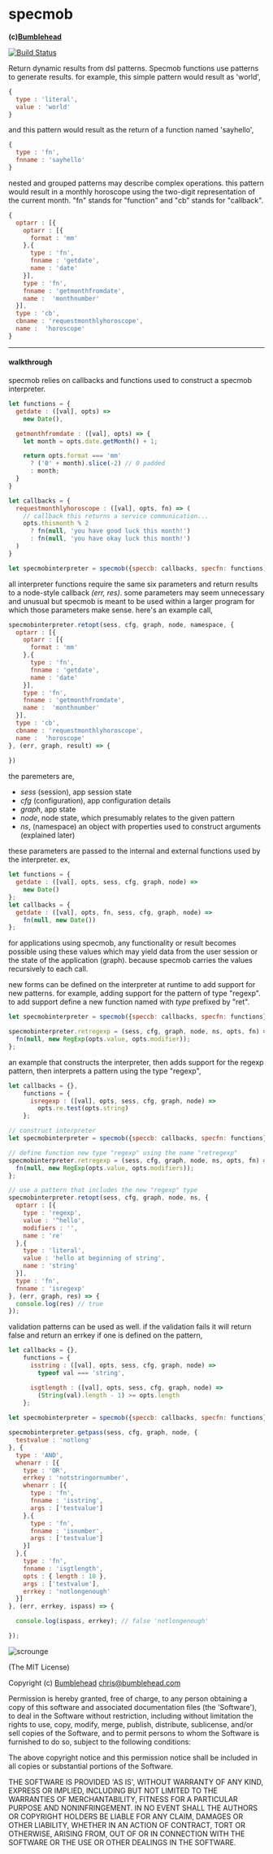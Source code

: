 specmob
=======
**(c)[Bumblehead][0]**

[![Build Status](https://travis-ci.org/iambumblehead/specmob.svg?branch=master)](https://travis-ci.org/iambumblehead/specmob)

Return dynamic results from dsl patterns. Specmob functions use patterns to generate results. for example, this simple pattern would result as 'world',

```javascript
{
  type : 'literal',
  value : 'world'
}
```

and this pattern would result as the return of a function named 'sayhello',

```javascript
{
  type : 'fn',
  fnname : 'sayhello'
}
```

nested and grouped patterns may describe complex operations. this pattern would result in a monthly horoscope using the two-digit representation of the current month. "fn" stands for "function" and "cb" stands for "callback".

```javascript
{
  optarr : [{
    optarr : [{
      format : 'mm'
    },{
      type : 'fn',
      fnname : 'getdate',
      name : 'date'
    }],
    type : 'fn',
    fnname : 'getmonthfromdate',
    name :  'monthnumber'
  }],
  type : 'cb',
  cbname : 'requestmonthlyhoroscope',
  name :  'horoscope'
}
```

---------------------------------------------------------
#### <a id="walkthrough"></a>walkthrough

specmob relies on callbacks and functions used to construct a specmob interpreter.

```javascript
let functions = {
  getdate : ([val], opts) =>
    new Date(), 

  getmonthfromdate : ([val], opts) => {
    let month = opts.date.getMonth() + 1;

    return opts.format === 'mm'
      ? ('0' + month).slice(-2) // 0 padded
      : month;
  }
}

let callbacks = {
  requestmonthlyhoroscope : ([val], opts, fn) => (
    // callback this returns a service communication...
    opts.thismonth % 2
      ? fn(null, 'you have good luck this month!')
      : fn(null, 'you have okay luck this month!')
  )
}

let specmobinterpreter = specmob({speccb: callbacks, specfn: functions);
```

all interpreter functions require the same six parameters and return results to a node-style callback _(err, res)_. some parameters may seem unnecessary and unusual but specmob is meant to be used within a larger program for which those parameters make sense. here's an example call,

```javascript
specmobinterpreter.retopt(sess, cfg, graph, node, namespace, {
  optarr : [{
    optarr : [{
      format : 'mm'
    },{
      type : 'fn',
      fnname : 'getdate',
      name : 'date'
    }],
    type : 'fn',
    fnname : 'getmonthfromdate',
    name :  'monthnumber'
  }],
  type : 'cb',
  cbname : 'requestmonthlyhoroscope',
  name :  'horoscope'
}, (err, graph, result) => {
  
})
```

the paremeters are,

 * _sess_ (session), app session state
 * _cfg_ (configuration), app configuration details
 * _graph_, app state
 * _node_, node state, which presumably relates to the given pattern
 * _ns_, (namespace) an object with properties used to construct arguments (explained later)

these parameters are passed to the internal and external functions used by the interpreter. ex,

```javascript
let functions = {
  getdate : ([val], opts, sess, cfg, graph, node) =>
    new Date()
};
let callbacks = {
  getdate : ([val], opts, fn, sess, cfg, graph, node) =>
    fn(null, new Date())
};
```

for applications using specmob, any functionality or result becomes possible using these values which may yield data from the user session or the state of the application (graph). because specmob carries the values recursively to each call.

new forms can be defined on the interpreter at runtime to add support for new patterns. for example, adding support for the pattern of type "regexp". to add support define a new function named with _type_ prefixed by "ret".

```javascript
let specmobinterpreter = specmob({speccb: callbacks, specfn: functions});

specmobinterpreter.retregexp = (sess, cfg, graph, node, ns, opts, fn) => {
  fn(null, new RegExp(opts.value, opts.modifier));
};
```

an example that constructs the interpreter, then adds support for the regexp pattern, then interprets a pattern using the type "regexp",

```javascript
let callbacks = {},
    functions = {
      isregexp : ([val], opts, sess, cfg, graph, node) =>
        opts.re.test(opts.string)
    };

// construct interpreter
let specmobinterpreter = specmob({speccb: callbacks, specfn: functions});

// define function new type "regexp" using the name "retregexp"
specmobinterpreter.retregexp = (sess, cfg, graph, node, ns, opts, fn) => {
  fn(null, new RegExp(opts.value, opts.modifiers));
};

// use a pattern that includes the new "regexp" type
specmobinterpreter.retopt(sess, cfg, graph, node, ns, {
  optarr : [{
    type : 'regexp',
    value : '^hello',
    modifiers : '',
    name : 're'
  },{
    type : 'literal',
    value : 'hello at beginning of string',
    name : 'string'
  }],
  type : 'fn',
  fnname : 'isregexp'
}, (err, graph, res) => {
  console.log(res) // true
});
```

validation patterns can be used as well. if the validation fails it will return false and return an errkey if one is defined on the pattern,

```javascript
let callbacks = {},
    functions = {
      isstring : ([val], opts, sess, cfg, graph, node) =>
        typeof val === 'string',

      isgtlength : ([val], opts, sess, cfg, graph, node) =>
        (String(val).length - 1) >= opts.length
    };
    
let specmobinterpreter = specmob({speccb: callbacks, specfn: functions});

specmobinterpreter.getpass(sess, cfg, graph, node, {
  testvalue : 'notlong'
}, {
  type : 'AND',
  whenarr : [{
    type : 'OR',
    errkey : 'notstringornumber',
    whenarr : [{
      type : 'fn',
      fnname : 'isstring',
      args : ['testvalue']
    },{
      type : 'fn',
      fnname : 'isnumber',
      args : ['testvalue']
    }]
  },{
    type : 'fn',
    fnname : 'isgtlength',
    opts : { length : 10 },
    args : ['testvalue'],
    errkey : 'notlongenough'
  }]
}, (err, errkey, ispass) => {

  console.log(ispass, errkey); // false 'notlongenough'

});
```




[0]: http://www.bumblehead.com                            "bumblehead"
[1]: https://www.npmjs.com/package/setimmediate         "setimmediate"


![scrounge](https://github.com/iambumblehead/scroungejs/raw/master/img/hand.png)

(The MIT License)

Copyright (c) [Bumblehead][0] <chris@bumblehead.com>

Permission is hereby granted, free of charge, to any person obtaining a copy of this software and associated documentation files (the 'Software'), to deal in the Software without restriction, including without limitation the rights to use, copy, modify, merge, publish, distribute, sublicense, and/or sell copies of the Software, and to permit persons to whom the Software is furnished to do so, subject to the following conditions:

The above copyright notice and this permission notice shall be included in all copies or substantial portions of the Software.

THE SOFTWARE IS PROVIDED 'AS IS', WITHOUT WARRANTY OF ANY KIND, EXPRESS OR IMPLIED, INCLUDING BUT NOT LIMITED TO THE WARRANTIES OF MERCHANTABILITY, FITNESS FOR A PARTICULAR PURPOSE AND NONINFRINGEMENT. IN NO EVENT SHALL THE AUTHORS OR COPYRIGHT HOLDERS BE LIABLE FOR ANY CLAIM, DAMAGES OR OTHER LIABILITY, WHETHER IN AN ACTION OF CONTRACT, TORT OR OTHERWISE, ARISING FROM, OUT OF OR IN CONNECTION WITH THE SOFTWARE OR THE USE OR OTHER DEALINGS IN THE SOFTWARE.
